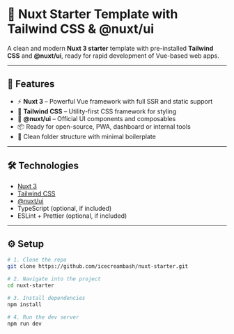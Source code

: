 # 🎯 Nuxt Starter Template with Tailwind CSS & @nuxt/ui

A clean and modern **Nuxt 3 starter** template with pre-installed **Tailwind CSS** and **@nuxt/ui**, ready for rapid development of Vue-based web apps.

---

## 🚀 Features

- ⚡ **Nuxt 3** – Powerful Vue framework with full SSR and static support
- 🎨 **Tailwind CSS** – Utility-first CSS framework for styling
- 🧩 **@nuxt/ui** – Official UI components and composables
- 📦 Ready for open-source, PWA, dashboard or internal tools
- 🧼 Clean folder structure with minimal boilerplate

---

## 🛠️ Technologies

- [Nuxt 3](https://nuxt.com/)
- [Tailwind CSS](https://tailwindcss.com/)
- [@nuxt/ui](https://ui.nuxt.com/)
- TypeScript (optional, if included)
- ESLint + Prettier (optional, if included)

---

## ⚙️ Setup

```bash
# 1. Clone the repo
git clone https://github.com/icecreambash/nuxt-starter.git

# 2. Navigate into the project
cd nuxt-starter

# 3. Install dependencies
npm install

# 4. Run the dev server
npm run dev
